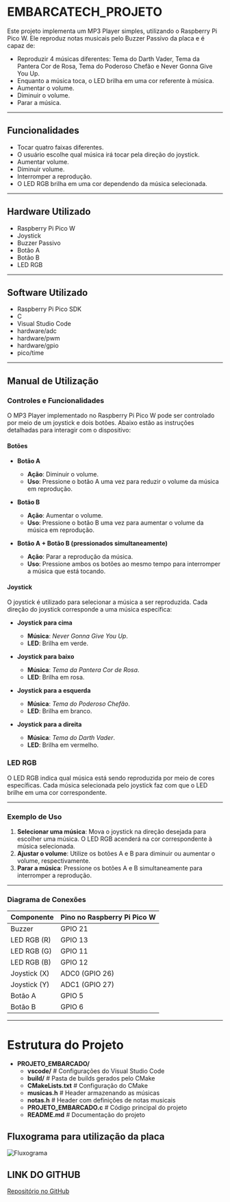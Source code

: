 # EMBARCATECH_PROJETO

Este projeto implementa um MP3 Player simples, utilizando o Raspberry Pi Pico W. Ele reproduz notas musicais pelo Buzzer Passivo da placa e é capaz de:

- Reproduzir 4 músicas diferentes: Tema do Darth Vader, Tema da Pantera Cor de Rosa, Tema do Poderoso Chefão e Never Gonna Give You Up.
- Enquanto a música toca, o LED brilha em uma cor referente à música.
- Aumentar o volume.
- Diminuir o volume.
- Parar a música.

---

## Funcionalidades

- Tocar quatro faixas diferentes.
- O usuário escolhe qual música irá tocar pela direção do joystick.
- Aumentar volume.
- Diminuir volume.
- Interromper a reprodução.
- O LED RGB brilha em uma cor dependendo da música selecionada.

---

## Hardware Utilizado

- Raspberry Pi Pico W
- Joystick
- Buzzer Passivo
- Botão A
- Botão B
- LED RGB

---

## Software Utilizado

- Raspberry Pi Pico SDK
- C
- Visual Studio Code
- hardware/adc
- hardware/pwm
- hardware/gpio
- pico/time

---

## Manual de Utilização

### Controles e Funcionalidades

O MP3 Player implementado no Raspberry Pi Pico W pode ser controlado por meio de um joystick e dois botões. Abaixo estão as instruções detalhadas para interagir com o dispositivo:

#### Botões

- **Botão A**  
  - **Ação**: Diminuir o volume.  
  - **Uso**: Pressione o botão A uma vez para reduzir o volume da música em reprodução.  

- **Botão B**  
  - **Ação**: Aumentar o volume.  
  - **Uso**: Pressione o botão B uma vez para aumentar o volume da música em reprodução.  

- **Botão A + Botão B (pressionados simultaneamente)**  
  - **Ação**: Parar a reprodução da música.  
  - **Uso**: Pressione ambos os botões ao mesmo tempo para interromper a música que está tocando.  

#### Joystick

O joystick é utilizado para selecionar a música a ser reproduzida. Cada direção do joystick corresponde a uma música específica:

- **Joystick para cima**  
  - **Música**: *Never Gonna Give You Up*.  
  - **LED**: Brilha em verde.  

- **Joystick para baixo**  
  - **Música**: *Tema da Pantera Cor de Rosa*.  
  - **LED**: Brilha em rosa.  

- **Joystick para a esquerda**  
  - **Música**: *Tema do Poderoso Chefão*.  
  - **LED**: Brilha em branco.  

- **Joystick para a direita**  
  - **Música**: *Tema do Darth Vader*.  
  - **LED**: Brilha em vermelho.  

### LED RGB

O LED RGB indica qual música está sendo reproduzida por meio de cores específicas. Cada música selecionada pelo joystick faz com que o LED brilhe em uma cor correspondente.

---

### Exemplo de Uso

1. **Selecionar uma música**: Mova o joystick na direção desejada para escolher uma música. O LED RGB acenderá na cor correspondente à música selecionada.
2. **Ajustar o volume**: Utilize os botões A e B para diminuir ou aumentar o volume, respectivamente.
3. **Parar a música**: Pressione os botões A e B simultaneamente para interromper a reprodução.

---

### Diagrama de Conexões

| Componente | Pino no Raspberry Pi Pico W |
|------------|-----------------------------|
| Buzzer | GPIO 21 |
| LED RGB (R) | GPIO 13 |
| LED RGB (G) | GPIO 11 |
| LED RGB (B) | GPIO 12 |
| Joystick (X) | ADC0 (GPIO 26) |
| Joystick (Y) | ADC1 (GPIO 27) |
| Botão A | GPIO 5 |
| Botão B | GPIO 6 |

---

# Estrutura do Projeto

- **PROJETO_EMBARCADO/**  
  - **vscode/** # Configurações do Visual Studio Code  
  - **build/** # Pasta de builds gerados pelo CMake  
  - **CMakeLists.txt** # Configuração do CMake  
  - **musicas.h** # Header armazenando as músicas  
  - **notas.h** # Header com definições de notas musicais  
  - **PROJETO_EMBARCADO.c** # Código principal do projeto  
  - **README.md** # Documentação do projeto  

## Fluxograma para utilização da placa

![Fluxograma](https://github.com/user-attachments/assets/507f6d8f-365f-49bd-a7e2-6e2554eded47)

## LINK DO GITHUB

[Repositório no GitHub](https://github.com/HyannG/EMBARCATECH_PROJETO)

